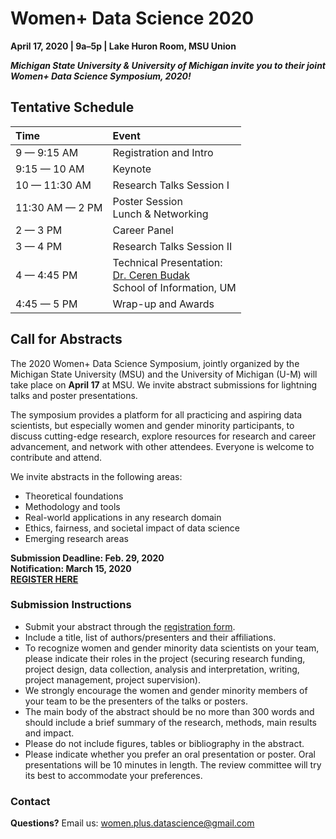 # Women+ Data Science 2020
**April 17, 2020 | 9a–5p | Lake Huron Room, MSU Union**

**_Michigan State University & University of Michigan invite you to their joint Women+ Data Science Symposium, 2020!_**

## Tentative Schedule
| Time | Event |
| :--- | :--- |
|9 — 9:15 AM | Registration and Intro |
|9:15 — 10 AM | Keynote |
|10 — 11:30 AM | Research Talks Session I |
|11:30 AM — 2 PM | Poster Session <br> Lunch & Networking |
|2 — 3 PM | Career Panel |
|3 — 4 PM | Research Talks Session II |
|4 — 4:45 PM | Technical Presentation:<br>[Dr. Ceren Budak](https://www.si.umich.edu/people/ceren-budak)<br>School of Information, UM |
|4:45 — 5 PM | Wrap-up and Awards |

## Call for Abstracts
The 2020 Women+ Data Science Symposium, jointly organized by the Michigan State University (MSU) and the University of Michigan (U-M) will take place on **April 17** at MSU. We invite abstract submissions for lightning talks and poster presentations.

The symposium provides a platform for all practicing and aspiring data scientists, but especially women and gender minority participants, to discuss cutting-edge research, explore resources for research and career advancement, and network with other attendees. Everyone is welcome to contribute and attend.

We invite abstracts in the following areas:
- Theoretical foundations
- Methodology and tools
- Real-world applications in any research domain
- Ethics, fairness, and societal impact of data science
- Emerging research areas

**Submission Deadline: Feb. 29, 2020** <br>
**Notification: March 15, 2020** <br>
**[REGISTER HERE](https://forms.gle/J5zNLDdD4f9wDKto6)**

### Submission Instructions
- Submit your abstract through the [registration form](https://docs.google.com/forms/d/e/1FAIpQLSfwwdGOItncuSTJqOVBnnlvF6FgyR4Lhiyc4A6HTRorYMnPUg/viewform).
- Include a title, list of authors/presenters and their affiliations.
- To recognize women and gender minority data scientists on your team, please indicate their roles in the project (securing research funding, project design, data collection, analysis and interpretation, writing, project management, project supervision).
- We strongly encourage the women and gender minority members of your team to be the presenters of the talks or posters.
- The main body of the abstract should be no more than 300 words and should include a brief summary of the research, methods, main results and impact.
- Please do not include figures, tables or bibliography in the abstract.
- Please indicate whether you prefer an oral presentation or poster. Oral presentations will be 10 minutes in length. The review committee will try its best to accommodate your preferences.

### Contact
**Questions?** Email us: women.plus.datascience@gmail.com
